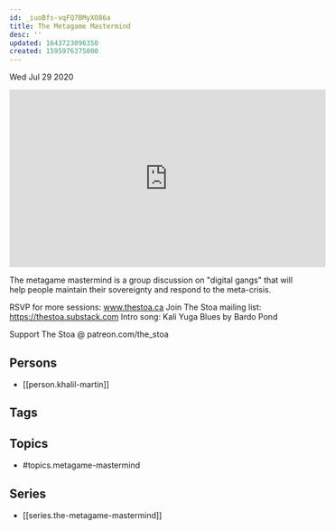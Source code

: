 ```yaml
---
id: _iuoBfs-vqFQ7BMyXO86a
title: The Metagame Mastermind
desc: ''
updated: 1643723096350
created: 1595976375000
---
```





Wed Jul 29 2020

<iframe width="560" height="315" src="https://www.youtube.com/embed/yxjNPZY5ELE" title="The Metagame Mastermind w/ Khalil Martin (July 19, 2020)" frameborder="0" allow="accelerometer; autoplay; clipboard-write; encrypted-media; gyroscope; picture-in-picture" allowfullscreen ></iframe>

The metagame mastermind is a group discussion on "digital gangs" that will help people maintain their sovereignty and respond to the meta-crisis.

RSVP for more sessions: www.thestoa.ca
Join The Stoa mailing list: https://thestoa.substack.com
Intro song: Kali Yuga Blues by Bardo Pond

Support The Stoa @ patreon.com/the_stoa

## Persons

- [[person.khalil-martin]]

## Tags



## Topics

- #topics.metagame-mastermind

## Series

- [[series.the-metagame-mastermind]]

